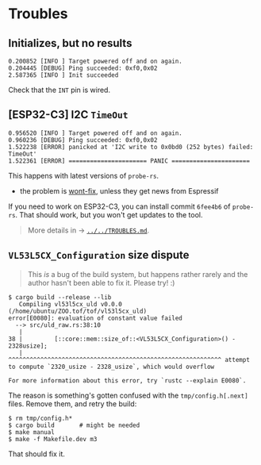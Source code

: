 # Troubles

## Initializes, but no results

```
0.200852 [INFO ] Target powered off and on again.
0.204445 [DEBUG] Ping succeeded: 0xf0,0x02
2.587365 [INFO ] Init succeeded
```

Check that the `INT` pin is wired.


## [ESP32-C3] I2C `TimeOut`

```
0.956520 [INFO ] Target powered off and on again.
0.960236 [DEBUG] Ping succeeded: 0xf0,0x02
1.522238 [ERROR] panicked at 'I2C write to 0x0bd0 (252 bytes) failed: TimeOut'
1.522361 [ERROR] ====================== PANIC ======================
```

This happens with latest versions of `probe-rs`.

- the problem is [wont-fix](https://github.com/probe-rs/probe-rs/issues/2818#issuecomment-2358791448), unless they get news from Espressif

If you need to work on ESP32-C3, you can install commit `6fee4b6` of `probe-rs`. That should work, but you won't get updates to the tool.

>More details in -> [`../../TROUBLES.md`](../../TROUBLES.md).

## `VL53L5CX_Configuration` size dispute

>This *is* a bug of the build system, but happens rather rarely and the author hasn't been able to fix it. Please try! :)

```
$ cargo build --release --lib
   Compiling vl53l5cx_uld v0.0.0 (/home/ubuntu/ZOO.tof/tof/vl53l5cx_uld)
error[E0080]: evaluation of constant value failed
  --> src/uld_raw.rs:38:10
   |
38 |         [::core::mem::size_of::<VL53L5CX_Configuration>() - 2328usize];
   |          ^^^^^^^^^^^^^^^^^^^^^^^^^^^^^^^^^^^^^^^^^^^^^^^^^^^^^^^^^^^^ attempt to compute `2320_usize - 2328_usize`, which would overflow

For more information about this error, try `rustc --explain E0080`.
```

The reason is something's gotten confused with the `tmp/config.h[.next]` files. Remove them, and retry the build:

```
$ rm tmp/config.h*
$ cargo build		# might be needed
$ make manual
$ make -f Makefile.dev m3
```

That should fix it.


<!-- REMOVE
## Stuck, reading `0x2c00`

Without tracing:

```
$ FEATURES=esp-hal-0_22 DEFMT_LOG=debug make -f Makefile.dev m3
[...]
13.879729 [ERROR] ====================== PANIC ======================
13.879756 [ERROR] panicked at examples/m3.rs:161:10:
```

With tracing:

```
$ FEATURES=esp-hal-0_22 DEFMT_LOG=trace make -f Makefile.dev m3
[…]
23.669357 [TRACE] I2C read: 0x2c00 -> [0x00, 0x00, 0x00, 0x00]
23.669405 [TRACE] 🔸 10ms
23.681221 [TRACE] I2C read: 0x2c00 -> [0x00, 0x00, 0x00, 0x00]
23.681269 [TRACE] 🔸 10ms
23.693085 [TRACE] I2C read: 0x2c00 -> [0x00, 0x00, 0x00, 0x00]
23.693133 [TRACE] 🔸 10ms
23.706749 [TRACE] I2C read: 0x2c04 -> [0x00, 0x00, 0x00, 0x00, 0x00, 0x00, 0x00, 0x00, 0x00, 0x00, 0x00, 0x00, 0x00, 0x00, 0x00, 0x00, 0x00, 0x00, 0x00, 0x00]... (24 bytes)
23.706865 [ERROR] ====================== PANIC ======================
23.706889 [ERROR] panicked at examples/m3.rs:161:10:
to start ranging: Error(255)
<<
```

The VL firmware tries to read `0x2c00` and doesn't get the values it wants.

Reason unknown.

Workaround: none??

**TO BE STUDIED**

**EDIT:**

Just relaunching seems to *sometimes* avoid this!
-->
